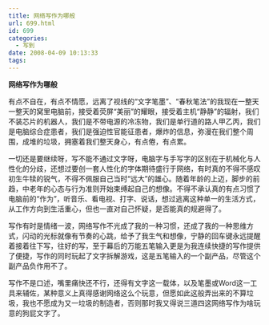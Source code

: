 ```yaml
---
title: 网络写作为哪般
url: 699.html
id: 699
categories:
  - 写到
date: 2008-04-09 10:13:33
tags:
---
```


**网络写作为哪般**

  
有点不自在，有点不情愿，远离了视线的“文字笔墨”、“春秋笔法”的我现在一整天一整天的窝里电脑前，接受着荧屏“美丽”的耀眼，接受着主机“静静”的辐射，我们不装芯片的机器人，我们是不带电源的冷冻物，我们是单行道的路人甲乙丙，我们是电脑综合症患者，我们是强迫性官能征患者，爆炸的信息，弥漫在我们整个周围，成堆的垃圾，拥塞着我们整天身心，有点倦，有点累。  
  
一切还是要继续呀，写不能不通过文字呀，电脑字与手写字的区别在于机械化与人性化的分歧，还想过要创一套人性化的字体期待盛行于网络，有时真的不得不感叹初生牛犊的锐气，不得不佩服自己当时“远大”的雄心。随着年龄的上迈，脚步的前趋，中老年的心态与行为准则开始束缚起自己的想像。不得不承认真的有点习惯了电脑前的“作为”，听音乐、看电视、打字、说话，想过逃离这种单一的生活方式，从工作方向到生活重心，但也一直对自己怀疑，是否能真的规避得了。  
  
写作有时是情绪一波，网络写作不光成了我的一种习惯，还成了我的一种思维方式，闪动的光标就像有节奏的心跳，给予了我生气和想像，宁静的回车键永远提醒着接着往下写，往好的写，至于幕后的万能五笔输入更是为我连续快捷的写作提供了便捷，写作的同时玩起了文字拆解游戏，这是五笔输入的一个副产品，尽管这个副产品负作用不了。  
  
写作不是口述，嘴里痛快还不行，还得有文字这一载体，以及笔墨或Word这一工具来辅佐，某种意义上真得感谢网络这么个玩意，但愿如此这般弄出来的不算垃圾，我也不愿成为又一垃圾的制造者，否则那时我又得说三道四这网络写作为啥玩意的狗屁文字了。